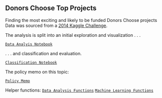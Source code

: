 ## Donors Choose Top Projects

Finding the most exciting and likely to be funded Donors Choose projects 
Data was sourced from a [2014 Kaggle Challenge](https://www.kaggle.com/c/kdd-cup-2014-predicting-excitement-at-donors-choose/data).

The analysis is split into an initial exploration and visualization . . . 

[`Data Analyis Notebook`](https://github.com/natashamathur/MachineLearning2018/blob/master/Homework3/DonorsChoose_DataAnalysis.ipynb)

 . . . and classification and evaluation. 

[`Classification Notebook`](https://github.com/natashamathur/MachineLearning2018/blob/master/Homework3/DonorsChoose_Classification%2B.ipynb)

The policy memo on this topic:

[`Policy Memo`](https://github.com/natashamathur/MachineLearning2018/blob/master/Homework3/Donors%20Choose%20Policy%20Memo.pdf)


Helper functions: [`Data Analysis Functions`](https://github.com/natashamathur/MachineLearning2018/blob/master/Homework3/data_functions.py) [`Machine Learning Functions`](https://github.com/natashamathur/MachineLearning2018/blob/master/Homework3/ml_functions.py)


